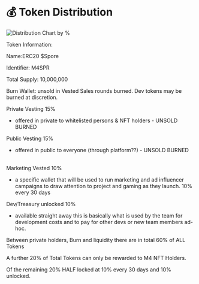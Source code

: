 # 💰 Token Distribution

![Distribution Chart by %](https://lh6.googleusercontent.com/3Nj7sqfNvHkIFBPid7ZUQd09gufOQlYnePnW54zAzKq4Y\_PSm36vKmIZoF4jcbfXJg8KxcrZbMD-1D3G5k57HhGJACH5x95ROOsg4KISVriiSIiVMmohfgfLkXXC5w)

Token Information:

Name:ERC20 $Spore

Identifier: M4SPR

Total Supply: 10,000,000

Burn Wallet:  unsold in Vested Sales rounds burned.  Dev tokens may be burned at discretion.



Private Vesting 15%

* offered in private to whitelisted persons & NFT holders - UNSOLD BURNED&#x20;



Public Vesting 15%

* offered in public to everyone (through platform??) - UNSOLD BURNED



\
Marketing Vested 10%

* a specific wallet that will be used to run marketing and ad influencer campaigns to draw attention to project and gaming as they launch. 10% every 30 days



Dev/Treasury unlocked 10%

* available straight away this is basically what is used by the team for development costs and to pay for other devs or new team members ad-hoc.



Between private holders, Burn and liquidity there are in total 60% of ALL Tokens

A further 20%  of Total Tokens can only be rewarded to M4 NFT Holders.

Of the remaining 20% HALF locked at 10% every 30 days and 10% unlocked.
